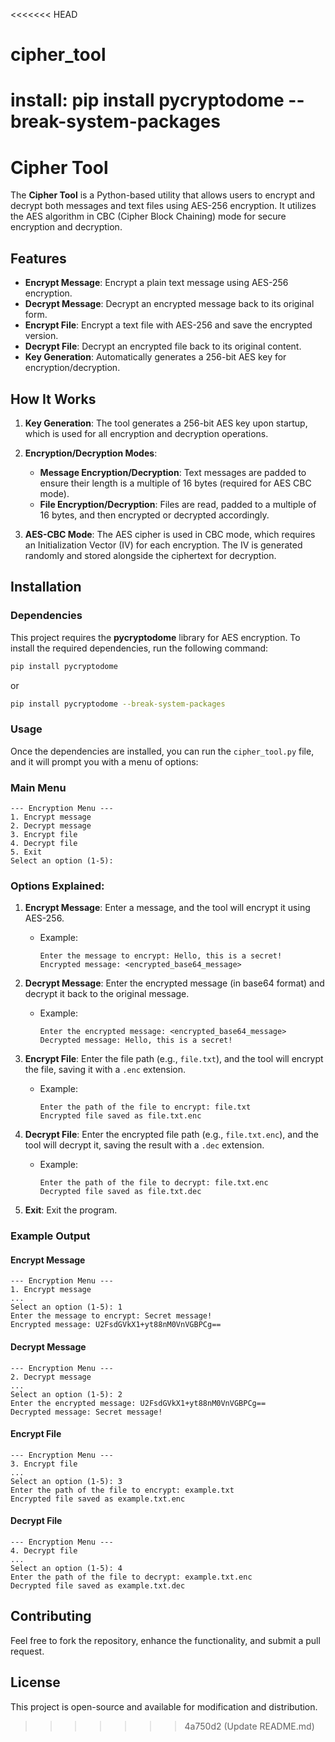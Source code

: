 <<<<<<< HEAD
# cipher_tool
 install: pip install pycryptodome --break-system-packages
=======
# Cipher Tool

The **Cipher Tool** is a Python-based utility that allows users to encrypt and decrypt both messages and text files using AES-256 encryption. It utilizes the AES algorithm in CBC (Cipher Block Chaining) mode for secure encryption and decryption.

## Features
- **Encrypt Message**: Encrypt a plain text message using AES-256 encryption.
- **Decrypt Message**: Decrypt an encrypted message back to its original form.
- **Encrypt File**: Encrypt a text file with AES-256 and save the encrypted version.
- **Decrypt File**: Decrypt an encrypted file back to its original content.
- **Key Generation**: Automatically generates a 256-bit AES key for encryption/decryption.

## How It Works
1. **Key Generation**: The tool generates a 256-bit AES key upon startup, which is used for all encryption and decryption operations.
2. **Encryption/Decryption Modes**:
   - **Message Encryption/Decryption**: Text messages are padded to ensure their length is a multiple of 16 bytes (required for AES CBC mode).
   - **File Encryption/Decryption**: Files are read, padded to a multiple of 16 bytes, and then encrypted or decrypted accordingly.

3. **AES-CBC Mode**: The AES cipher is used in CBC mode, which requires an Initialization Vector (IV) for each encryption. The IV is generated randomly and stored alongside the ciphertext for decryption.

## Installation

### Dependencies
This project requires the **pycryptodome** library for AES encryption. To install the required dependencies, run the following command:
```bash
pip install pycryptodome 
```
or 

```bash
pip install pycryptodome --break-system-packages
```
### Usage

Once the dependencies are installed, you can run the `cipher_tool.py` file, and it will prompt you with a menu of options:

### Main Menu
```plaintext
--- Encryption Menu ---
1. Encrypt message
2. Decrypt message
3. Encrypt file
4. Decrypt file
5. Exit
Select an option (1-5):
```

### Options Explained:
1. **Encrypt Message**: Enter a message, and the tool will encrypt it using AES-256.
   - Example:
     ```plaintext
     Enter the message to encrypt: Hello, this is a secret!
     Encrypted message: <encrypted_base64_message>
     ```

2. **Decrypt Message**: Enter the encrypted message (in base64 format) and decrypt it back to the original message.
   - Example:
     ```plaintext
     Enter the encrypted message: <encrypted_base64_message>
     Decrypted message: Hello, this is a secret!
     ```

3. **Encrypt File**: Enter the file path (e.g., `file.txt`), and the tool will encrypt the file, saving it with a `.enc` extension.
   - Example:
     ```plaintext
     Enter the path of the file to encrypt: file.txt
     Encrypted file saved as file.txt.enc
     ```

4. **Decrypt File**: Enter the encrypted file path (e.g., `file.txt.enc`), and the tool will decrypt it, saving the result with a `.dec` extension.
   - Example:
     ```plaintext
     Enter the path of the file to decrypt: file.txt.enc
     Decrypted file saved as file.txt.dec
     ```

5. **Exit**: Exit the program.

### Example Output

#### Encrypt Message
```plaintext
--- Encryption Menu ---
1. Encrypt message
...
Select an option (1-5): 1
Enter the message to encrypt: Secret message!
Encrypted message: U2FsdGVkX1+yt88nM0VnVGBPCg== 
```

#### Decrypt Message
```plaintext
--- Encryption Menu ---
2. Decrypt message
...
Select an option (1-5): 2
Enter the encrypted message: U2FsdGVkX1+yt88nM0VnVGBPCg==
Decrypted message: Secret message!
```

#### Encrypt File
```plaintext
--- Encryption Menu ---
3. Encrypt file
...
Select an option (1-5): 3
Enter the path of the file to encrypt: example.txt
Encrypted file saved as example.txt.enc
```

#### Decrypt File
```plaintext
--- Encryption Menu ---
4. Decrypt file
...
Select an option (1-5): 4
Enter the path of the file to decrypt: example.txt.enc
Decrypted file saved as example.txt.dec
```

## Contributing
Feel free to fork the repository, enhance the functionality, and submit a pull request.

## License
This project is open-source and available for modification and distribution.
>>>>>>> 4a750d2 (Update README.md)
